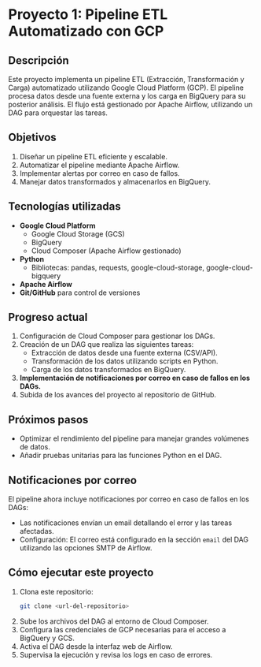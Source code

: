 # Proyecto 1: Pipeline ETL Automatizado con GCP

## Descripción
Este proyecto implementa un pipeline ETL (Extracción, Transformación y Carga) automatizado utilizando Google Cloud Platform (GCP). El pipeline procesa datos desde una fuente externa y los carga en BigQuery para su posterior análisis. El flujo está gestionado por Apache Airflow, utilizando un DAG para orquestar las tareas.

## Objetivos
1. Diseñar un pipeline ETL eficiente y escalable.
2. Automatizar el pipeline mediante Apache Airflow.
3. Implementar alertas por correo en caso de fallos.
4. Manejar datos transformados y almacenarlos en BigQuery.

## Tecnologías utilizadas
- **Google Cloud Platform**
  - Google Cloud Storage (GCS)
  - BigQuery
  - Cloud Composer (Apache Airflow gestionado)
- **Python**
  - Bibliotecas: pandas, requests, google-cloud-storage, google-cloud-bigquery
- **Apache Airflow**
- **Git/GitHub** para control de versiones

## Progreso actual
1. Configuración de Cloud Composer para gestionar los DAGs.
2. Creación de un DAG que realiza las siguientes tareas:
   - Extracción de datos desde una fuente externa (CSV/API).
   - Transformación de los datos utilizando scripts en Python.
   - Carga de los datos transformados en BigQuery.
3. **Implementación de notificaciones por correo en caso de fallos en los DAGs.**
4. Subida de los avances del proyecto al repositorio de GitHub.

## Próximos pasos
- Optimizar el rendimiento del pipeline para manejar grandes volúmenes de datos.
- Añadir pruebas unitarias para las funciones Python en el DAG.

## Notificaciones por correo
El pipeline ahora incluye notificaciones por correo en caso de fallos en los DAGs:
- Las notificaciones envían un email detallando el error y las tareas afectadas.
- Configuración: El correo está configurado en la sección `email` del DAG utilizando las opciones SMTP de Airflow.

## Cómo ejecutar este proyecto
1. Clona este repositorio:
   ```bash
   git clone <url-del-repositorio>
   ```
2. Sube los archivos del DAG al entorno de Cloud Composer.
3. Configura las credenciales de GCP necesarias para el acceso a BigQuery y GCS.
4. Activa el DAG desde la interfaz web de Airflow.
5. Supervisa la ejecución y revisa los logs en caso de errores.